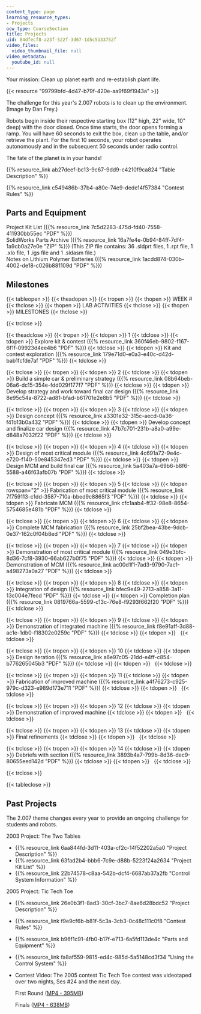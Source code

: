 ```yaml
---
content_type: page
learning_resource_types:
- Projects
ocw_type: CourseSection
title: Projects
uid: 84dfecf8-a23f-522f-3d67-1d5c5133752f
video_files:
  video_thumbnail_file: null
video_metadata:
  youtube_id: null
---
```


Your mission: Clean up planet earth and re-establish plant life.

{{< resource "99799bfd-4d47-b79f-420e-aa9f69f1943a" >}}

The challenge for this year's 2.007 robots is to clean up the environment. (Image by Dan Frey.)

Robots begin inside their respective starting box (12" high, 22" wide, 10" deep) with the door closed. Once time starts, the door opens forming a ramp. You will have 60 seconds to exit the box, clean up the table, and/or retrieve the plant. For the first 10 seconds, your robot operates autonomously and in the subsequent 50 seconds under radio control.

The fate of the planet is in your hands!

{{% resource_link ab27deef-bc13-9c67-9dd9-c4210f9ca824 "Table Description" %}}

{{% resource_link c549486b-37b4-a80e-74e9-dede14f57384 "Contest Rules" %}}

Parts and Equipment
-------------------

Project Kit List ({{% resource_link 7c5d2283-475d-fd40-7558-411930bb55ec "PDF" %}})  
SolidWorks Parts Archive ({{% resource_link 16a7fe4e-0b94-84ff-7df4-1a9cb0a27e0e "ZIP" %}}) (This ZIP file contains: 36 .sldprt files, 1 .rpt file, 1 .xlo file, 1 .igs file and 1 .sldasm file.)  
Notes on Lithium Polymer Batteries ({{% resource_link 1acdd874-030b-4002-de18-c026b881109d "PDF" %}})

Milestones
----------

{{< tableopen >}}
{{< theadopen >}}
{{< tropen >}}
{{< thopen >}}
WEEK #
{{< thclose >}}
{{< thopen >}}
LAB ACTIVITIES
{{< thclose >}}
{{< thopen >}}
MILESTONES
{{< thclose >}}

{{< trclose >}}

{{< theadclose >}}
{{< tropen >}}
{{< tdopen >}}
1
{{< tdclose >}}
{{< tdopen >}}
Explore kit & contest ({{% resource_link 360f46eb-9802-f167-6f1f-09923d4ee4b6 "PDF" %}})
{{< tdclose >}}
{{< tdopen >}}
Kit and contest exploration ({{% resource_link 179e71d0-e0a3-e40c-d42d-bab1fcfde7af "PDF" %}})
{{< tdclose >}}

{{< trclose >}}
{{< tropen >}}
{{< tdopen >}}
2
{{< tdclose >}}
{{< tdopen >}}
Build a simple car & preliminary strategy ({{% resource_link 08b64beb-06a6-dc15-354e-fdd029f177f7 "PDF" %}})
{{< tdclose >}}
{{< tdopen >}}
Develop strategy and work toward final car design ({{% resource_link 8e95c54a-8722-ad81-bfad-b61701e2e8b5 "PDF" %}})
{{< tdclose >}}

{{< trclose >}}
{{< tropen >}}
{{< tdopen >}}
3
{{< tdclose >}}
{{< tdopen >}}
Design concept ({{% resource_link a3301e32-315c-aecd-0a36-f41b13b0a432 "PDF" %}})
{{< tdclose >}}
{{< tdopen >}}
Develop concept and finalize car design ({{% resource_link 47b7c701-231b-a8a0-a99e-d848a7032f22 "PDF" %}})
{{< tdclose >}}

{{< trclose >}}
{{< tropen >}}
{{< tdopen >}}
4
{{< tdclose >}}
{{< tdopen >}}
Design of most critical module ({{% resource_link 4c691a72-9e4c-e720-f140-50e845347ed3 "PDF" %}})
{{< tdclose >}}
{{< tdopen >}}
Design MCM and build final car ({{% resource_link 5a403a7a-69b6-b8f6-5588-a46f63afb07b "PDF" %}})
{{< tdclose >}}

{{< trclose >}}
{{< tropen >}}
{{< tdopen >}}
5
{{< tdclose >}}
{{< tdopen rowspan="2" >}}
Fabrication of most critical module ({{% resource_link 7f759113-c1dd-3587-710a-bbed9c8865f3 "PDF" %}})
{{< tdclose >}}
{{< tdopen >}}
Fabricate MCM ({{% resource_link cfc1aab4-ff32-98e8-8654-5754685e481b "PDF" %}})
{{< tdclose >}}

{{< trclose >}}
{{< tropen >}}
{{< tdopen >}}
6
{{< tdclose >}}
{{< tdopen >}}
Complete MCM fabrication ({{% resource_link 25bf2bea-43be-9dcb-0e37-162c0f04b8ed "PDF" %}})
{{< tdclose >}}

{{< trclose >}}
{{< tropen >}}
{{< tdopen >}}
7
{{< tdclose >}}
{{< tdopen >}}
Demonstration of most critical module ({{% resource_link 049e3bfc-8d36-7cf8-3930-66ab627b0f75 "PDF" %}})
{{< tdclose >}}
{{< tdopen >}}
Demonstration of MCM ({{% resource_link ac00d1f1-7ad3-9790-7ac1-a498273a0a27 "PDF" %}})
{{< tdclose >}}

{{< trclose >}}
{{< tropen >}}
{{< tdopen >}}
8
{{< tdclose >}}
{{< tdopen >}}
Integration of design ({{% resource_link bfec9e49-2713-a858-3a11-13c004e7fecd "PDF" %}})
{{< tdclose >}}
{{< tdopen >}}
Completion plan ({{% resource_link 0819766a-5599-c13c-76e8-f9293f662f20 "PDF" %}})
{{< tdclose >}}

{{< trclose >}}
{{< tropen >}}
{{< tdopen >}}
9
{{< tdclose >}}
{{< tdopen >}}
Demonstration of integrated machine ({{% resource_link f8e91aff-3d88-ac1e-1db0-f18302e0259c "PDF" %}})
{{< tdclose >}}
{{< tdopen >}}
 
{{< tdclose >}}

{{< trclose >}}
{{< tropen >}}
{{< tdopen >}}
10
{{< tdclose >}}
{{< tdopen >}}
Design iteration ({{% resource_link a6e97c05-21dd-e4ff-c854-b776265045b3 "PDF" %}})
{{< tdclose >}}
{{< tdopen >}}
 
{{< tdclose >}}

{{< trclose >}}
{{< tropen >}}
{{< tdopen >}}
11
{{< tdclose >}}
{{< tdopen >}}
Fabrication of improved machine ({{% resource_link a4f76273-c925-979c-d323-e989d173e711 "PDF" %}})
{{< tdclose >}}
{{< tdopen >}}
 
{{< tdclose >}}

{{< trclose >}}
{{< tropen >}}
{{< tdopen >}}
12
{{< tdclose >}}
{{< tdopen >}}
Demonstration of improved machine
{{< tdclose >}}
{{< tdopen >}}
 
{{< tdclose >}}

{{< trclose >}}
{{< tropen >}}
{{< tdopen >}}
13
{{< tdclose >}}
{{< tdopen >}}
Final refinements
{{< tdclose >}}
{{< tdopen >}}
 
{{< tdclose >}}

{{< trclose >}}
{{< tropen >}}
{{< tdopen >}}
14
{{< tdclose >}}
{{< tdopen >}}
Debriefs with section ({{% resource_link 3893b4a7-799b-8d36-dec9-80655eed142d "PDF" %}})
{{< tdclose >}}
{{< tdopen >}}
 
{{< tdclose >}}

{{< trclose >}}

{{< tableclose >}}

Past Projects
-------------

The 2.007 theme changes every year to provide an ongoing challenge for students and robots.

2003 Project: The Two Tables

*   {{% resource_link 6aa844fd-3d11-403a-cf2c-14f52202a5a0 "Project Description" %}}
*   {{% resource_link 63fad2b4-bbb6-7c9e-d88b-5223f24a2634 "Project Kit List" %}}
*   {{% resource_link 22b74578-c8aa-542b-dcf4-6687ab37a2fb "Control System Information" %}}

2005 Project: Tic Tech Toe

*   {{% resource_link 26e0b3f1-8ad3-30cf-3bc7-8ae6d28bdc52 "Project Description" %}}
*   {{% resource_link f9e9cf6b-b81f-5c3a-3cb3-0c48c111c0f8 "Contest Rules" %}}
*   {{% resource_link b96f1c91-4fb0-b17f-e713-6a5fd113de4c "Parts and Equipment" %}}
*   {{% resource_link fa8af559-9815-ed4c-985d-5a5148cd3f34 "Using the Control System" %}}
*   Contest Video: The 2005 contest Tic Tech Toe contest was videotaped over two nights, Ses #24 and the next day.
    
    First Round ([MP4 - 395MB](https://archive.org/download/MIT2.007S09/ocw-2.007-first-round-12may2005-220k.mp4))
    
    Finals ([MP4 - 638MB](https://archive.org/download/MIT2.007S09/ocw-2.007-finals-13may2005-220k.mp4))